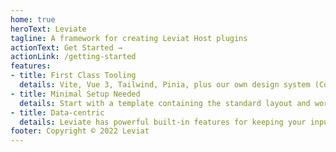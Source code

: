 ```yaml
---
home: true
heroText: Leviate
tagline: A framework for creating Leviat Host plugins
actionText: Get Started →
actionLink: /getting-started
features:
- title: First Class Tooling
  details: Vite, Vue 3, Tailwind, Pinia, plus our own design system (Concrete) and reactive state management library (Normie)
- title: Minimal Setup Needed
  details: Start with a template containing the standard layout and working examples of Leviate's common features
- title: Data-centric
  details: Leviate has powerful built-in features for keeping your inputs and data in sync and validated, with minimal coding required.
footer: Copyright © 2022 Leviat
---
```

